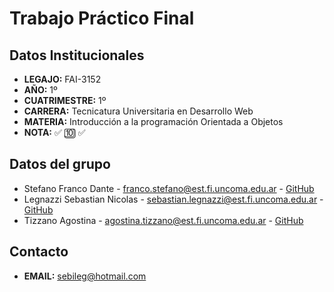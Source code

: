 # Trabajo Práctico Final
## Datos Institucionales
- **LEGAJO:** FAI-3152
- **AÑO:** 1º
- **CUATRIMESTRE:** 1º
- **CARRERA:** Tecnicatura Universitaria en Desarrollo Web
- **MATERIA:** Introducción a la programación Orientada a Objetos
- **NOTA:** :white_check_mark: 🔟 :white_check_mark:
## Datos del grupo
- Stefano Franco Dante - franco.stefano@est.fi.uncoma.edu.ar - [GitHub](https://github.com/francoDanteStefano)
- Legnazzi Sebastian Nicolas - sebastian.legnazzi@est.fi.uncoma.edu.ar - [GitHub](https://github.com/SebastianLegnazzi)
- Tizzano Agostina - agostina.tizzano@est.fi.uncoma.edu.ar - [GitHub](https://github.com/agostita)
## Contacto
- **EMAIL:** sebileg@hotmail.com
